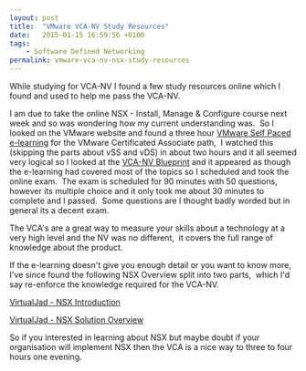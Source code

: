 ```yaml
---
layout: post
title:  "VMware VCA-NV Study Resources"
date:   2015-01-15 16:59:56 +0100
tags:
    - Software Defined Networking
permalink: vmware-vca-nv-nsx-study-resources
---
```

While studying for VCA-NV I found a few study resources online which I found and used to help me 
pass the VCA-NV.

I am due to take the online NSX - Install, Manage &amp; Configure course next week and so was wondering 
how my current understanding was.  So I looked on the VMware website and found a three hour 
<a href="https://mylearn.vmware.com/mgrReg/plan.cfm?plan=51118&amp;ui=www_cert#vca-nv" target="_blank">VMware Self Paced e-learning</a> 
for the VMware Certificated Associate path,  I watched this (skipping the parts about vSS and vDS) 
in about two hours and it all seemed very logical so I looked at the
 <a href="https://mylearn.vmware.com/mgrReg/plan.cfm?plan=41166&amp;ui=www_cert&amp;spMailingID=21884281&amp;spUserID=ODg5MTczNTk4NDES1&amp;spJobID=462390815&amp;spReportId=NDYyMzkwODE1S0" target="_blank">VCA-NV Blueprint</a> 
 and it appeared as though the e-learning had covered most of the topics so I scheduled and took the 
 online exam.  The exam is scheduled for 90 minutes with 50 questions,  however its multiple choice and it only 
 took me about 30 minutes to complete and I passed.  Some questions are I thought badly worded but in 
 general its a decent exam.

The VCA's are a great way to measure your skills about a technology at a very high level and the NV was 
no different,  it covers the full range of knowledge about the product.

If the e-learning doesn't give you enough detail or you want to know more,  I've since found the 
following NSX Overview split into two parts,  which I'd say re-enforce the knowledge required for the VCA-NV.

<a href="http://www.virtualjad.com/2014/06/nsx-uncovered-part-1-introduction.html" target="_blank">VirtualJad - NSX Introduction</a>

<a href="http://www.virtualjad.com/2014/12/nsx-uncovered-part-2-solution-overview.html" target="_blank">VirtualJad - NSX Solution Overview</a>

So if you interested in learning about NSX but maybe doubt if your organisation will implement NSX then 
the VCA is a nice way to three to four hours one evening.
